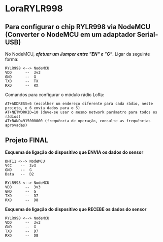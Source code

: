# LoraRYLR998

## Para configurar o chip RYLR998 via NodeMCU (Converter o NodeMCU em um adaptador Serial-USB) ###

No NodeMCU, **_efetuar um Jumper entre "EN" e "G"_**.
Ligar da seguinte forma:

```
RYLR998 <--> NodeMCU
VDD      --  3v3
GND      --  G
TXD      --  TX
RXD      --  RX
```

Comandos para configurar o módulo rádio LoRa:

```
AT+ADDRESS=6 (escolher um endereço diferente para cada rádio, neste projeto, o 6 envia dados para o 5)
AT+NETWORKID=10 (deve-se usar o mesmo network parâmetro para todos os rádios)
AT+BAND=915000000 (frequência de operação, consulte as frequências aprovadas)
```

## Projeto FINAL

**Esquema de ligação do dispositivo que ENVIA os dados do sensor**

```
DHT11 <--> NodeMCU
VCC    --  3v3
GND    --  G
Data   --  D2
```
```
RYLR998 <--> NodeMCU
VDD      --  3v3
GND      --  G
TXD      --  D7
RXD      --  D8
```

**Esquema de ligação do dispositivo que RECEBE os dados do sensor**

```
RYLR998 <--> NodeMCU
VDD      --  3v3
GND      --  G
TXD      --  D7
RXD      --  D8
```
